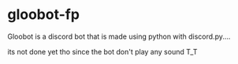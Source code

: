 # gloobot-fp

Gloobot is a discord bot that is made using python with discord.py.... 

its not done yet tho since the bot don't play any sound T_T

